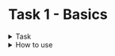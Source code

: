 # **Task 1 - Basics**
<details>
  <summary>Task</summary>

### Business requirements

#### 1.
Develop web service for Gift Certificates system with the following entities (many-to-many):
gift_certificate, tag
_(IMPLEMENTED: many-to-many implemented with linking table 'certificate_tag')_

CreateDate, LastUpdateDate - format ISO 8601 (https://en.wikipedia.org/wiki/ISO_8601). Example: 2018-08-29T06:12:15.156. More discussion here: https://stackoverflow.com/questions/3914404/how-to-get-current-moment-in-iso-8601-format-with-date-hour-and-minute
_(IMPLEMENTED with class LocalDateTime)_

Duration - in days (expiration period)
_(IMPLEMENTED with class PGInterval)_

#### 2.

The system should expose REST APIs to perform the following operations:

* CRUD operations for GiftCertificate. If new tags are passed during creation/modification – they should be created in the DB. For update operation - update only fields, that pass in request, others should not be updated. Batch insert is out of scope.
_(IMPLEMENTED in GiftController)_

* CRUD operations for Tags.
_(IMPLEMENTED in TagController)_
* Get certificates with tags (all params are optional and can be used in conjunction):
by tag name (ONE tag)
search by part of name/description (can be implemented, using DB function call)
sort by date or by name ASC/DESC (extra task: implement ability to apply both sort type at the same time).
_(all requirements IMPLEMENTED in GiftController)_

### Application requirements
1. JDK version: 17 – use Streams, java.time.*, etc. where it is possible. _(IMPLEMENTED)_
2. Application packages root: ru.clevertec.ecl. _(IMPLEMENTED)_
3. Any widely-used connection pool could be used. _(IMPLEMENTED)_
4. Spring JDBC Template should be used for data access. _(IMPLEMENTED)_
5. Use transactions where it’s necessary. _(IMPLEMENTED)_
6. Java Code Convention is mandatory (exception: margin size – 120 chars). _(IMPLEMENTED)_
7. Build tool: Gradle, latest version. _(IMPLEMENTED)_
8. Web server: Apache Tomcat. _(NOT IMPLEMENTED)_
9. Application container: Spring IoC. Spring Framework, the latest version. _(IMPLEMENTED)_
10. Database: PostgreSQL, latest version. _(IMPLEMENTED)_
11. Testing: JUnit 5.+, Mockito. _(NOT IMPLEMENTED)_
12. Service layer should be covered with unit tests not less than 80%. _(NOT IMPLEMENTED)_
13. Repository layer should be tested using integration tests with an in-memory embedded database (all operations with certificates). _(NOT IMPLEMENTED)_
14. As a mapper use Mapstruct. _(NOT IMPLEMENTED)_
15. Use lombok. _(IMPLEMENTED)_


### General requirements
1. Code should be clean and should not contain any “developer-purpose” constructions. _(IMPLEMENTED)_
2. App should be designed and written with respect to OOD and SOLID principles. _(IMPLEMENTED)_
3. Code should contain valuable comments where appropriate. _(IMPLEMENTED)_
4. Public APIs should be documented (Javadoc). _(NOT IMPLEMENTED)_
5. Clear layered structure should be used with responsibilities of each application layer defined. _(IMPLEMENTED)_
6. JSON should be used as a format of client-server communication messages. _(IMPLEMENTED)_
7. Convenient error/exception handling mechanism should be implemented: all errors should be meaningful on backend side. Example: handle 404 error:
HTTP Status: 404
response body    
{
“errorMessage”: “Requested resource not found (id = 55)”,
“errorCode”: 40401
}
where *errorCode” is your custom code (it can be based on http status and requested resource - certificate or tag)
   _(NOT IMPLEMENTED)_
8. Abstraction should be used everywhere to avoid code duplication. _(IMPLEMENTED)_
9. Several configurations should be implemented (at least two - dev and prod). _(NOT IMPLEMENTED)_

### Application restrictions
It is forbidden to use:
1. Spring Boot. _(NOT IMPLEMENTED)_
2. Spring Data Repositories._(IMPLEMENTED)_
3. JPA._(IMPLEMENTED)_

</details>

<details>
  <summary>How to use</summary>

Endpoints:
* /gifts [GET] - uses to get all GiftCertificates
* /gifts [POST] - uses to create new entity
* /gifts/{id} [GET] - uses to get entity by id
* /gifts/{id} [PATCH] - uses to edit only required field of entity
* /gifts/{id} [DELETE] - uses to delete entity by id
* /tags [GET] - uses to get all Tags
* /tags [POST] - uses to create new entity
* /tags/{id} [GET] - uses to get entity by id
* /tags/{id} [PATCH] - uses to edit only required field of entity
* /tags/{id} [DELETE] - uses to delete entity by id

/gifts [GET] - supports request parameters:
* "tag_name" - can be applied to filter GiftCertificates by Tag name;
* "cert_name" - can be applied to filter GiftCertificates by part of its name
* "description" - can be applied to filter GiftCertificates by part of its description
* "sort_by_name" - can be applied to sort GiftCertificates by name
* "sort_by_date" - can be applied to sort GiftCertificates by createDate

For example:
URL http://localhost:8080/gifts?tag_name=two&cert_name=se&description=abc&sort_by_name=any&sort_by_date=desc
1. will be filtered by tag name "two"
2. filtered GiftCertificates with name contains "se"
3. filtered GiftCertificates with description contains "abc"
4. then sorted by GiftCertificates name
5. then sorted by GiftCertificates createDate in reverse order



</details>

